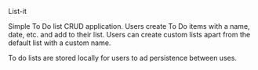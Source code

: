 List-it

Simple To Do list CRUD application. Users create To Do items with a name, date, etc. and add to their list. Users can create custom lists apart from the default list with a custom name.

To do lists are stored locally for users to ad persistence between uses. 